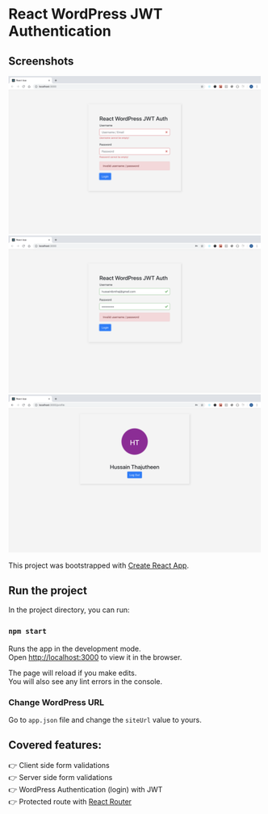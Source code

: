 # React WordPress JWT Authentication

## Screenshots
<img width="500" alt="woocommerce-guset-single" src="https://github.com/hussain-t/react-wordpress-jwt-auth/blob/master/src/images/login-validation1.png">
<img width="500" alt="woocommerce-guset-single" src="https://github.com/hussain-t/react-wordpress-jwt-auth/blob/master/src/images/login-validation2.png">
<img width="500" alt="woocommerce-guset-single" src="https://github.com/hussain-t/react-wordpress-jwt-auth/blob/master/src/images/profile-page.png">


This project was bootstrapped with [Create React App](https://github.com/facebook/create-react-app).

## Run the project

In the project directory, you can run:

### `npm start`

Runs the app in the development mode.<br>
Open [http://localhost:3000](http://localhost:3000) to view it in the browser.

The page will reload if you make edits.<br>
You will also see any lint errors in the console.

### Change WordPress URL

Go to `app.json` file and change the `siteUrl` value to yours.

## Covered features:

👉 Client side form validations<br>
👉 Server side form validations<br>
👉 WordPress Authentication (login) with JWT<br>
👉 Protected route with [React Router](https://reacttraining.com/react-router/)


